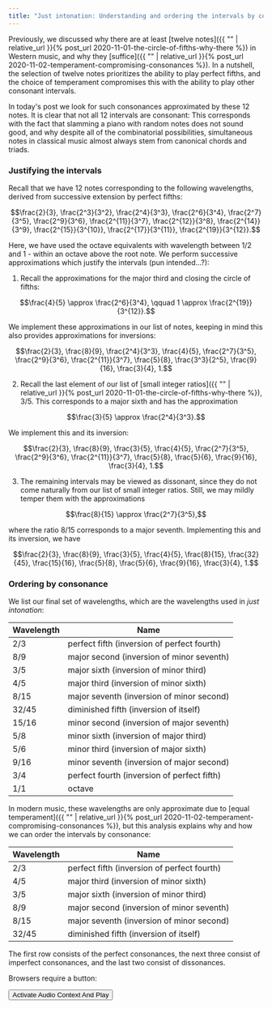```yaml
---
title: "Just intonation: Understanding and ordering the intervals by consonance"
---
```


Previously, we discussed why there are at least [twelve notes]({{ "" | relative_url }}{% post_url 2020-11-01-the-circle-of-fifths-why-there %}) in Western music, and why they [suffice]({{ "" | relative_url }}{% post_url 2020-11-02-temperament-compromising-consonances %}). In a nutshell, the selection of twelve notes prioritizes the ability to play perfect fifths, and the choice of temperament compromises this with the ability to play other consonant intervals.

In today's post we look for such consonances approximated by these 12 notes. It is clear that not all 12 intervals are consonant: This corresponds with the fact that slamming a piano with random notes does not sound good, and why despite all of the combinatorial possibilities, simultaneous notes in classical music almost always stem from canonical chords and triads.

### Justifying the intervals

Recall that we have 12 notes corresponding to the following wavelengths, derived from successive extension by perfect fifths:

$$\frac{2}{3}, \frac{2^3}{3^2}, \frac{2^4}{3^3}, \frac{2^6}{3^4}, \frac{2^7}{3^5}, \frac{2^9}{3^6}, \frac{2^{11}}{3^7}, \frac{2^{12}}{3^8}, \frac{2^{14}}{3^9}, \frac{2^{15}}{3^{10}}, \frac{2^{17}}{3^{11}}, \frac{2^{19}}{3^{12}}.$$

Here, we have used the octave equivalents with wavelength between 1/2 and 1 - within an octave above the root note. We perform successive approximations which justify the intervals (pun intended...?):

1) Recall the approximations for the major third and closing the circle of fifths:

$$\frac{4}{5} \approx \frac{2^6}{3^4}, \qquad 1 \approx \frac{2^{19}}{3^{12}}.$$

We implement these approximations in our list of notes, keeping in mind this also provides approximations for inversions:

$$\frac{2}{3}, \frac{8}{9}, \frac{2^4}{3^3}, \frac{4}{5}, \frac{2^7}{3^5}, \frac{2^9}{3^6}, \frac{2^{11}}{3^7}, \frac{5}{8}, \frac{3^3}{2^5}, \frac{9}{16}, \frac{3}{4}, 1.$$

2) Recall the last element of our list of [small integer ratios]({{ "" | relative_url }}{% post_url 2020-11-01-the-circle-of-fifths-why-there %}), 3/5. This corresponds to a major sixth and has the approximation

$$\frac{3}{5} \approx \frac{2^4}{3^3}.$$

We implement this and its inversion:

$$\frac{2}{3}, \frac{8}{9}, \frac{3}{5}, \frac{4}{5}, \frac{2^7}{3^5}, \frac{2^9}{3^6}, \frac{2^{11}}{3^7}, \frac{5}{8}, \frac{5}{6}, \frac{9}{16}, \frac{3}{4}, 1.$$

3) The remaining intervals may be viewed as dissonant, since they do not come naturally from our list of small integer ratios. Still, we may mildly temper them with the approximations

$$\frac{8}{15} \approx \frac{2^7}{3^5},$$

where the ratio 8/15 corresponds to a major seventh. Implementing this and its inversion, we have

$$\frac{2}{3}, \frac{8}{9}, \frac{3}{5}, \frac{4}{5}, \frac{8}{15}, \frac{32}{45}, \frac{15}{16}, \frac{5}{8}, \frac{5}{6}, \frac{9}{16}, \frac{3}{4}, 1.$$

### Ordering by consonance

We list our final set of wavelengths, which are the wavelengths used in _just intonation_:

| Wavelength | Name |
| ------------- | ------------- |
| 2/3 | perfect fifth (inversion of perfect fourth) |
| 8/9 | major second (inversion of minor seventh)  |
| 3/5 | major sixth (inversion of minor third) |
| 4/5 | major third (inversion of minor sixth) |
| 8/15 | major seventh (inversion of minor second) |
| 32/45 | diminished fifth (inversion of itself) |
| 15/16 | minor second (inversion of major seventh) |
| 5/8 | minor sixth (inversion of major third) |
| 5/6 | minor third (inversion of major sixth) |
| 9/16 | minor seventh (inversion of major second) |
| 3/4 | perfect fourth (inversion of perfect fifth) |
| 1/1 | octave |

In modern music, these wavelengths are only approximate due to [equal temperament]({{ "" | relative_url }}{% post_url 2020-11-02-temperament-compromising-consonances %}), but this analysis explains why and how we can order the intervals by consonance:

| Wavelength | Name |
| ------------- | ------------- |
| 2/3 | perfect fifth (inversion of perfect fourth) |
| 4/5 | major third (inversion of minor sixth) |
| 3/5 | major sixth (inversion of minor third) |
| 8/9 | major second (inversion of minor seventh) |
| 8/15 | major seventh (inversion of minor second) |
| 32/45 | diminished fifth (inversion of itself) |

The first row consists of the perfect consonances, the next three consist of imperfect consonances, and the last two consist of dissonances. 

<div id="paper"></div>
<p id="suspend-explanation">Browsers require a button:</p>
<button id="activate-audio">Activate Audio Context And Play</button>
<button id="stop-audio" style="display:none;">Stop Audio</button>
<div id='audio-error' style="display:none;">Audio is not supported in this browser.</div>

<script>
    load();
function load() {
    // First draw the music - this supplies an object that has a lot of information about how to create the synth.
    // NOTE: If you want just the sound without showing the music, use "*" instead of "paper" in the renderAbc call.
    var visualObj = ABCJS.renderAbc("paper", "X:1\nK:D\nDDAA|BBA2|\n", {
        responsive: "resize" })[0];

    // This object is the class that will contain the buffer
    var midiBuffer;

    var startAudioButton = D("activate-audio");
    var stopAudioButton = D("stop-audio");
    var explanationDiv = D("suspend-explanation");
    var audioError = D("audio-error");

    startAudioButton.addEventListener("click", function() {
        startAudioButton.setAttribute("style", "display:none;");
        explanationDiv.setAttribute("style", "display:none;");
        if (ABCJS.synth.supportsAudio()) {
            stopAudioButton.setAttribute("style", "");

            // An audio context is needed - this can be passed in for two reasons:
            // 1) So that you can share this audio context with other elements on your page.
            // 2) So that you can create it during a user interaction so that the browser doesn't block the sound.
            // Setting this is optional - if you don't set an audioContext, then abcjs will create one.
            window.AudioContext = window.AudioContext ||
                window.webkitAudioContext ||
                navigator.mozAudioContext ||
                navigator.msAudioContext;
            var audioContext = new window.AudioContext();
            audioContext.resume().then(function () {
                // In theory the AC shouldn't start suspended because it is being initialized in a click handler, but iOS seems to anyway.

                // This does a bare minimum so this object could be created in advance, or whenever convenient.
                midiBuffer = new ABCJS.synth.CreateSynth();

                // midiBuffer.init preloads and caches all the notes needed. There may be significant network traffic here.
                return midiBuffer.init({
                    visualObj: visualObj,
                    audioContext: audioContext,
                    millisecondsPerMeasure: visualObj.millisecondsPerMeasure()
                }).then(function (response) {
                    // console.log(response); // this contains the list of notes that were loaded.
                    // midiBuffer.prime actually builds the output buffer.
                    return midiBuffer.prime();
                }).then(function () {
                    // At this point, everything slow has happened. midiBuffer.start will return very quickly and will start playing very quickly without lag.
                    midiBuffer.start();
                    return Promise.resolve();
                }).catch(function (error) {
                    if (error.status === "NotSupported") {
                        stopAudioButton.setAttribute("style", "display:none;");
                        audioError.setAttribute("style", "");
                    } else console.warn("synth error", error);
                });
            });
        } else {
            audioError.setAttribute("style", "");
        }
    });

    stopAudioButton.addEventListener("click", function() {
        startAudioButton.setAttribute("style", "");
        explanationDiv.setAttribute("style", "");
        stopAudioButton.setAttribute("style", "display:none;");
        if (midiBuffer) midiBuffer.stop();
    });
}

			function D(string) { return document.getElementById(string);}	
</script>
